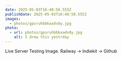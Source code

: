 ```yaml
---
date: 2025-05-03T16:48:58.555Z
publishDate: 2025-05-03T16:48:58.555Z
images:
  - photos/gpsruhbbkaadv8y.jpg
photo:
  - url: photos/gpsruhbbkaadv8y.jpg
    alt: I drew this yestrday
---
```


Live Server Testing Image.  Railway -> Indiekit -> Github 
